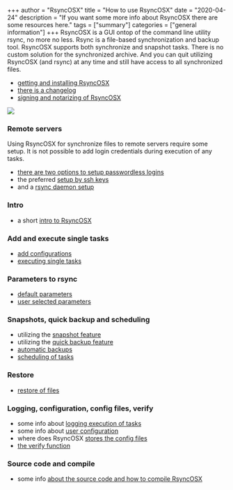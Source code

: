 +++
author = "RsyncOSX"
title = "How to use RsyncOSX"
date = "2020-04-24"
description = "If you want some more info about RsyncOSX there are some resources here."
tags = ["summary"]
categories = ["general information"]
+++
RsyncOSX is a GUI ontop of the command line utility rsync, no more no less. Rsync is a file-based synchronization and backup tool. RsyncOSX supports both synchronize and snapshot tasks. There is no custom solution for the synchronized archive. And you can quit utilizing RsyncOSX (and rsync) at any time and still have access to all synchronized files.

 - [getting and installing RsyncOSX](/post/rsyncosx/)
 - [there is a changelog](/post/changelog/)
 - [signing and notarizing of RsyncOSX](/post/notarized/)

![](/images/RsyncOSX/master/intro/main.png)

### Remote servers

Using RsyncOSX for synchronize files to remote servers require some setup. It is not possible to add login credentials during execution of any tasks.

- [there are two options to setup passwordless logins](/post/remotelogins/)
- the preferred [setup by ssh keys](/post/ssh/)
- and a [rsync daemon setup](/post/rsyncdaemon/)

### Intro

- a short [intro to RsyncOSX](/post/intro/)

### Add and execute single tasks

- [add configurations](/post/addconfigurations/)
- [executing single tasks](/post/singletask/)

### Parameters to rsync

- [default parameters](/post/rsyncparameters)
- [user selected parameters](/post/userparameters/)

### Snapshots, quick backup and scheduling

- utilizing the [snapshot feature](/post/snapshots/)
- utilizing the [quick backup feature](/post/quickbackup/)
- [automatic backups](/post/automatic/)
- [scheduling of tasks](/post/scheduletasks/)

### Restore

- [restore of files](/post/restore/)

### Logging, configuration, config files, verify

- some info about [logging execution of tasks](/post/logging/)
- some info about [user configuration](/post/userconfiguration/)
- where does RsyncOSX [stores the config files](/post/configfiles/)
- [the verify function](/post/verify/)

### Source code and compile

- some info [about the source code and how to compile RsyncOSX](/post/source)
